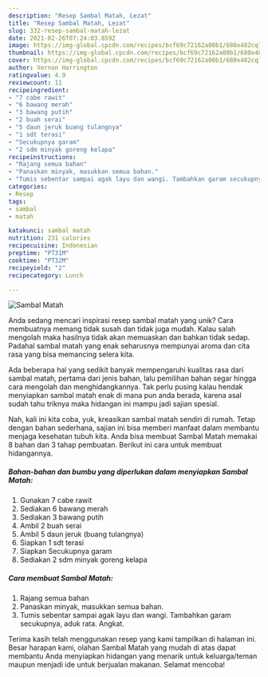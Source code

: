 ```yaml
---
description: "Resep Sambal Matah, Lezat"
title: "Resep Sambal Matah, Lezat"
slug: 332-resep-sambal-matah-lezat
date: 2021-02-26T07:24:03.859Z
image: https://img-global.cpcdn.com/recipes/bcf69c72162a00b1/680x482cq70/sambal-matah-foto-resep-utama.jpg
thumbnail: https://img-global.cpcdn.com/recipes/bcf69c72162a00b1/680x482cq70/sambal-matah-foto-resep-utama.jpg
cover: https://img-global.cpcdn.com/recipes/bcf69c72162a00b1/680x482cq70/sambal-matah-foto-resep-utama.jpg
author: Vernon Harrington
ratingvalue: 4.9
reviewcount: 11
recipeingredient:
- "7 cabe rawit"
- "6 bawang merah"
- "3 bawang putih"
- "2 buah serai"
- "5 daun jeruk buang tulangnya"
- "1 sdt terasi"
- "Secukupnya garam"
- "2 sdm minyak goreng kelapa"
recipeinstructions:
- "Rajang semua bahan"
- "Panaskan minyak, masukkan semua bahan."
- "Tumis sebentar sampai agak layu dan wangi. Tambahkan garam secukupnya, aduk rata. Angkat."
categories:
- Resep
tags:
- sambal
- matah

katakunci: sambal matah 
nutrition: 231 calories
recipecuisine: Indonesian
preptime: "PT31M"
cooktime: "PT32M"
recipeyield: "2"
recipecategory: Lunch

---
```



![Sambal Matah](https://img-global.cpcdn.com/recipes/bcf69c72162a00b1/680x482cq70/sambal-matah-foto-resep-utama.jpg)

Anda sedang mencari inspirasi resep sambal matah yang unik? Cara membuatnya memang tidak susah dan tidak juga mudah. Kalau salah mengolah maka hasilnya tidak akan memuaskan dan bahkan tidak sedap. Padahal sambal matah yang enak seharusnya mempunyai aroma dan cita rasa yang bisa memancing selera kita.



Ada beberapa hal yang sedikit banyak mempengaruhi kualitas rasa dari sambal matah, pertama dari jenis bahan, lalu pemilihan bahan segar hingga cara mengolah dan menghidangkannya. Tak perlu pusing kalau hendak menyiapkan sambal matah enak di mana pun anda berada, karena asal sudah tahu triknya maka hidangan ini mampu jadi sajian spesial.


Nah, kali ini kita coba, yuk, kreasikan sambal matah sendiri di rumah. Tetap dengan bahan sederhana, sajian ini bisa memberi manfaat dalam membantu menjaga kesehatan tubuh kita. Anda bisa membuat Sambal Matah memakai 8 bahan dan 3 tahap pembuatan. Berikut ini cara untuk membuat hidangannya.

<!--inarticleads1-->

##### Bahan-bahan dan bumbu yang diperlukan dalam menyiapkan Sambal Matah:

1. Gunakan 7 cabe rawit
1. Sediakan 6 bawang merah
1. Sediakan 3 bawang putih
1. Ambil 2 buah serai
1. Ambil 5 daun jeruk (buang tulangnya)
1. Siapkan 1 sdt terasi
1. Siapkan Secukupnya garam
1. Sediakan 2 sdm minyak goreng kelapa




<!--inarticleads2-->

##### Cara membuat Sambal Matah:

1. Rajang semua bahan
1. Panaskan minyak, masukkan semua bahan.
1. Tumis sebentar sampai agak layu dan wangi. Tambahkan garam secukupnya, aduk rata. Angkat.




Terima kasih telah menggunakan resep yang kami tampilkan di halaman ini. Besar harapan kami, olahan Sambal Matah yang mudah di atas dapat membantu Anda menyiapkan hidangan yang menarik untuk keluarga/teman maupun menjadi ide untuk berjualan makanan. Selamat mencoba!
